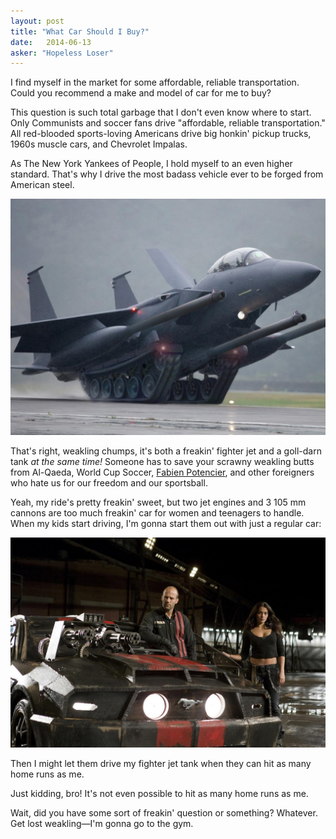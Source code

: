 ```yaml
---
layout: post
title: "What Car Should I Buy?"
date:   2014-06-13
asker: "Hopeless Loser"
---
```


I find myself in the market for some affordable, reliable transportation. Could
you recommend a make and model of car for me to buy?

<!--ANSWER-->

This question is such total garbage that I don't even know where to start. Only
Communists and soccer fans drive "affordable, reliable transportation." All
red-blooded sports-loving Americans drive big honkin' pickup trucks,
1960s muscle cars, and Chevrolet Impalas.

As The New York Yankees of People, I hold myself to an even higher standard.
That's why I drive the most badass vehicle ever to be forged from American
steel.

![My freakin car](/img/johnvogt-car.jpg)

That's right, weakling chumps, it's both a freakin' fighter jet and a goll-darn
tank *at the same time!* Someone has to save your scrawny weakling butts from
Al-Qaeda, World Cup Soccer, [Fabien Potencier][1], and other foreigners who hate
us for our freedom and our sportsball.

Yeah, my ride's pretty freakin' sweet, but two jet engines and 3 105 mm cannons
are too much freakin' car for women and teenagers to handle. When my kids start
driving, I'm gonna start them out with just a regular car:

![A lesser, but still badass car](/img/johnvogt-car02.jpg)

Then I might let them drive my fighter jet tank when they can hit as many home
runs as me.

Just kidding, bro! It's not even possible to hit as many home runs as me.

Wait, did you have some sort of freakin' question or something? Whatever. Get
lost weakling&mdash;I'm gonna go to the gym.

[1]: http://fabien.potencier.org/
